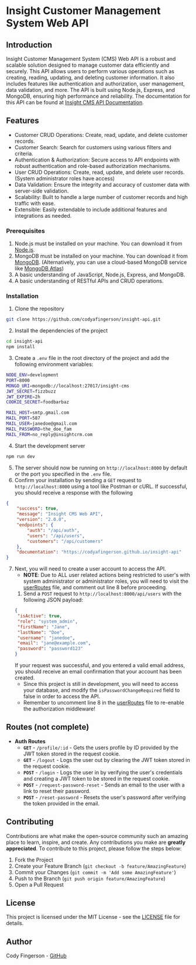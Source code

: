 # Insight Customer Management System Web API

## Introduction

Insight Customer Management System (CMS) Web API is a robust and scalable solution designed to manage customer data efficiently and securely. This API allows users to perform various operations such as creating, reading, updating, and deleting customer information. It also includes features like authentication and authorization, user management, data validation, and more. The API is built using Node.js, Express, and MongoDB, ensuring high performance and reliability. The documentation for this API can be found at [Insight CMS API Documentation](https://codyafingerson.github.io/insight-api/).

## Features
- Customer CRUD Operations: Create, read, update, and delete customer records.
- Customer Search: Search for customers using various filters and criteria.
- Authentication & Authorization: Secure access to API endpoints with robust authentication and role-based authorization mechanisms.
- User CRUD Operations: Create, read, update, and delete user records. (System administrator roles have access)
- Data Validation: Ensure the integrity and accuracy of customer data with server-side validation.
- Scalability: Built to handle a large number of customer records and high traffic with ease.
- Extensible: Easily extendable to include additional features and integrations as needed.


### Prerequisites
1. Node.js must be installed on your machine. You can download it from [Node.js](https://nodejs.org/).
2. MongoDB must be installed on your machine. You can download it from [MongoDB](https://www.mongodb.com/try/download/community).
    (Alternatively, you can use a cloud-based MongoDB service like [MongoDB Atlas](https://www.mongodb.com/cloud/atlas))
3. A basic understanding of JavaScript, Node.js, Express, and MongoDB.
4.  A basic understanding of RESTful APIs and CRUD operations.

### Installation

1. Clone the repository
```bash
git clone https://github.com/codyafingerson/insight-api.git
```
2. Install the dependencies of the project
```bash
cd insight-api
npm install
```
3. Create a `.env` file in the root directory of the project and add the following environment variables:
```bash
NODE_ENV=development
PORT=8000
MONGO_URI=mongodb://localhost:27017/insight-cms
JWT_SECRET=fizzbuzz
JWT_EXPIRE=2h
COOKIE_SECRET=foodbarbaz

MAIL_HOST=smtp.gmail.com
MAIL_PORT=587
MAIL_USER=janedoe@gmail.com
MAIL_PASSWORD=the_doe_fam
MAIL_FROM=no_reply@insightcrm.com
```
4. Start the development server
```bash
npm run dev
```
5. The server should now be running on `http://localhost:8000` by default or the port you specified in the `.env` file.
6. Confirm your installation by sending a `GET` request to `http://localhost:8000` using a tool like Postman or cURL. If successful, you should receive a response with the following
```json
{
    "success": true,
    "message": "Insight CMS Web API",
    "version": "2.0.0",
    "endpoints": {
        "auth": "/api/auth",
        "users": "/api/users",
        "customers": "/api/customers"
    },
    "documentation": "https://codyafingerson.github.io/insight-api"
}
```
7. Next, you will need to create a user account to access the API. 
   - **NOTE**: Due to ALL user related actions being restricted to user's with system administrator or administrator roles, you will need to visit the [userRoutes](./src/routes/userRoutes.ts#L8) file, and comment out line 8 before proceeding.
    1. Send a `POST` request to `http://localhost:8000/api/users` with the following JSON payload:
   ```json
   {
    "isActive": true,
    "role": "system_admin",
    "firstName": "Jane",
    "lastName": "Doe",
    "username": "janedoe",
    "email": "jane@example.com",
    "password": "password123"
   }
   ```
   If your request was successful, and you entered a valid email address, you should receive an email confirmation that your account has been created.
   * Since this project is still in development, you will need to access your database, and modify the `isPasswordChangeRequired` field to false in order to access the API.
   * Remember to uncomment line 8 in the [userRoutes](./src/routes/userRoutes.ts#L8) file to re-enable the authorization middleware!

## Routes (not complete)

- **Auth Routes**
  - **`GET`** - `/profile/:id` - Gets the users profile by ID provided by the JWT token stored in the request cookie.
  - **`GET`** - `/logout` - Logs the user out by clearing the JWT token stored in the request cookie.
  - **`POST`** - `/login` - Logs the user in by verifying the user's credentials and creating a JWT token to be stored in the request cookie.
  - **`POST`** - `/request-password-reset` - Sends an email to the user with a link to reset their password.
  - **`POST`** - `/reset-password` - Resets the user's password after verifying the token provided in the email.
  
<!-- - **User Routes**

- **Customer Routes** -->


## Contributing

Contributions are what make the open-source community such an amazing place to learn, inspire, and create. Any contributions you make are **greatly appreciated**. To contribute to this project, please follow the steps below:
1. Fork the Project
2. Create your Feature Branch (`git checkout -b feature/AmazingFeature`)
3. Commit your Changes (`git commit -m 'Add some AmazingFeature'`)
4. Push to the Branch (`git push origin feature/AmazingFeature`)
5. Open a Pull Request

## License

This project is licensed under the MIT License - see the [LICENSE](LICENSE) file for details.

## Author

Cody Fingerson - [GitHub](https://github.com/codyafingerson)